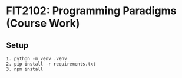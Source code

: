 # FIT2102: Programming Paradigms (Course Work)
## Setup
```
1. python -m venv .venv
2. pip install -r requirements.txt
3. npm install
```